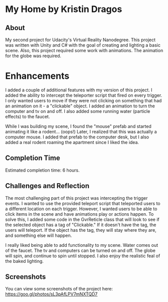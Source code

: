 # My Home by Kristin Dragos

## About

My second project for Udacity's Virtual Reality Nanodegree. This project was written with Unity and C# with the goal of creating and lighting a basic scene. Also, this project required some work with animations. The animation for the globe was required. 

# Enhancements

I added a couple of additional features with my version of this project. I added the ability to intercept the teleporter script that fired on every trigger. I only wanted users to move if they were not clicking on something that had an animation on it - a "clickable" object. I added an animation to turn the computer and tv on and off. I also added some running water (particle effects) to the faucet. 

While I was building my scene, I found the "mouse" prefab and started animating it like a rodent... (oops!) Later, I realized that this was actually a computer mouse. I added that prefab to the computer desk, but I also added a real rodent roaming the apartment since I liked the idea. 

## Completion Time

Estimated completion time: 6 hours. 

## Challenges and Reflection

The most challenging part of this project was intercepting the trigger events. I wanted to use the provided teleport script that teleported users to a different location on each trigger. However, I wanted users to be able to click items in the scene and have animations play or actions happen. To solve this, I added some code in the GvrReticle class that will look to see if the selected object has a tag of "Clickable." If it doesn't have the tag, the users will teleport. If the object has the tag, they will stay where they are, and something else will happen. 

I really liked being able to add functionality to my scene. Water comes out of the faucet. The tv and computers can be turned on and off. The globe will spin, and continue to spin until stopped. I also enjoy the realistic feal of the baked lighting.

## Screenshots

You can view some screenshots of the project here: https://goo.gl/photos/sL3pAfLPV7mNXTQD7
